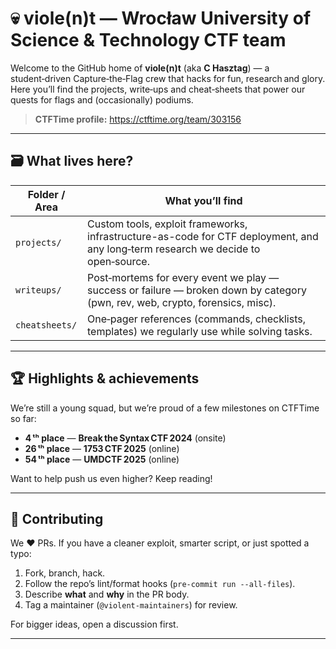 # 💀 viole(n)t — Wrocław University of Science & Technology CTF team
Welcome to the GitHub home of **viole(n)t** (aka **C Hasztag**) — a student‑driven Capture‑the‑Flag crew that hacks for fun, research and glory.  
Here you’ll find the projects, write‑ups and cheat‑sheets that power our quests for flags and (occasionally) podiums.

> **CTFTime profile:** <https://ctftime.org/team/303156>

---

## 🗃️ What lives here?

| Folder / Area | What you’ll find |
|---------------|------------------|
| `projects/`   | Custom tools, exploit frameworks, infrastructure-as-code for CTF deployment, and any long‑term research we decide to open‑source. |
| `writeups/`   | Post‑mortems for every event we play — success or failure — broken down by category (pwn, rev, web, crypto, forensics, misc). |
| `cheatsheets/`| One‑pager references (commands, checklists, templates) we regularly use while solving tasks. |

---

## 🏆 Highlights & achievements
We’re still a young squad, but we’re proud of a few milestones on CTFTime so far:

* **4 ᵗʰ place** — **Break the Syntax CTF 2024** (onsite)
* **26 ᵗʰ place** — **1753 CTF 2025** (online)
* **54 ᵗʰ place** — **UMDCTF 2025** (online)

Want to help push us even higher? Keep reading!

---

## 🤝 Contributing
We ❤️ PRs. If you have a cleaner exploit, smarter script, or just spotted a typo:

1. Fork, branch, hack.
2. Follow the repo’s lint/format hooks (`pre-commit run --all-files`).
3. Describe **what** and **why** in the PR body.
4. Tag a maintainer (`@violent‑maintainers`) for review.

For bigger ideas, open a discussion first.

---
